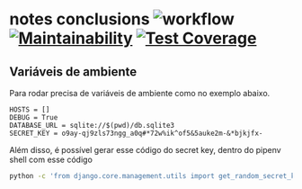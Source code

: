 
# notes conclusions ![workflow](https://github.com/vncortez/NotesConclusions/actions/workflows/django.yml/badge.svg) [![Maintainability](https://api.codeclimate.com/v1/badges/a13f00c7bc1dd9481f20/maintainability)](https://codeclimate.com/github/vncortez/notesconclusions/maintainability) [![Test Coverage](https://api.codeclimate.com/v1/badges/a13f00c7bc1dd9481f20/test_coverage)](https://codeclimate.com/github/vncortez/notesconclusions/test_coverage)

## Variáveis de ambiente


Para rodar precisa de variáveis de ambiente como no exemplo abaixo.
~~~.env
HOSTS = []
DEBUG = True
DATABASE_URL = sqlite://$(pwd)/db.sqlite3
SECRET_KEY = o9ay-qj9zls73ngg_a0q#*72w%ik^of5&5auke2m-&*bjkjfx-
~~~

Além disso, é possível gerar esse código do secret key, dentro do pipenv shell com esse código

~~~bash
python -c 'from django.core.management.utils import get_random_secret_key; print(get_random_secret_key())' 
~~~